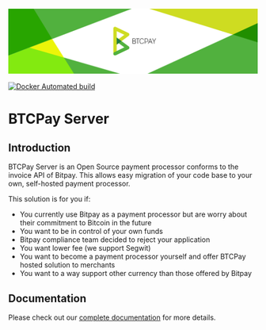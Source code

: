 
![BTCPay Server](BTCPayServer/wwwroot/img/btc_pay_BG_twitter.png)

[![Docker Automated build](https://img.shields.io/docker/automated/jrottenberg/ffmpeg.svg)](https://hub.docker.com/r/nicolasdorier/btcpayserver/)

# BTCPay Server

## Introduction 

BTCPay Server is an Open Source payment processor conforms to the invoice API of Bitpay.
This allows easy migration of your code base to your own, self-hosted payment processor.

This solution is for you if:

* You currently use Bitpay as a payment processor but are worry about their commitment to Bitcoin in the future
* You want to be in control of your own funds
* Bitpay compliance team decided to reject your application
* You want lower fee (we support Segwit)
* You want to become a payment processor yourself and offer BTCPay hosted solution to merchants
* You want to a way support other currency than those offered by Bitpay

## Documentation

Please check out our [complete documentation](https://github.com/btcpayserver/btcpayserver-doc) for more details.
